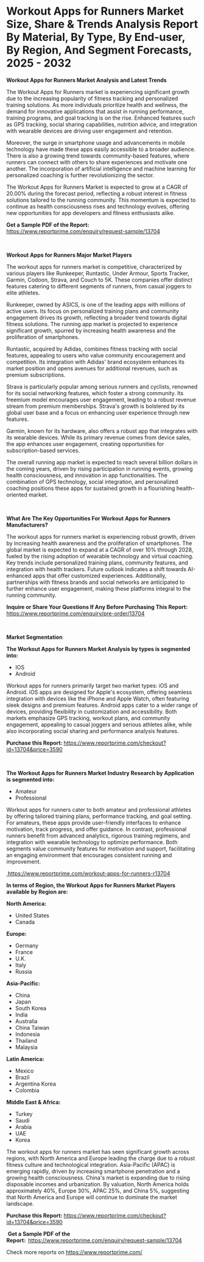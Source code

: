 <p><h1>Workout Apps for Runners Market Size, Share & Trends Analysis Report By Material, By Type, By End-user, By Region, And Segment Forecasts, 2025 - 2032</h1></p><p><strong>Workout Apps for Runners Market Analysis and Latest Trends</strong></p>
<p><p>The Workout Apps for Runners market is experiencing significant growth due to the increasing popularity of fitness tracking and personalized training solutions. As more individuals prioritize health and wellness, the demand for innovative applications that assist in running performance, training programs, and goal tracking is on the rise. Enhanced features such as GPS tracking, social sharing capabilities, nutrition advice, and integration with wearable devices are driving user engagement and retention.</p><p>Moreover, the surge in smartphone usage and advancements in mobile technology have made these apps easily accessible to a broader audience. There is also a growing trend towards community-based features, where runners can connect with others to share experiences and motivate one another. The incorporation of artificial intelligence and machine learning for personalized coaching is further revolutionizing the sector.</p><p>The Workout Apps for Runners Market is expected to grow at a CAGR of 20.00% during the forecast period, reflecting a robust interest in fitness solutions tailored to the running community. This momentum is expected to continue as health consciousness rises and technology evolves, offering new opportunities for app developers and fitness enthusiasts alike.</p></p>
<p><strong>Get a Sample PDF of the Report:&nbsp;</strong> <a href="https://www.reportprime.com/enquiry/request-sample/13704?utm_campaign=3546&utm_medium=2&utm_source=Github&utm_content=ia&utm_term=20032025&utm_id=workout-apps-for-runners">https://www.reportprime.com/enquiry/request-sample/13704</a></p>
<p>&nbsp;</p>
<p><strong>Workout Apps for Runners Major Market Players</strong></p>
<p><p>The workout apps for runners market is competitive, characterized by various players like Runkeeper, Runtastic, Under Armour, Sports Tracker, Garmin, Codoon, Strava, and Couch to 5K. These companies offer distinct features catering to different segments of runners, from casual joggers to elite athletes.</p><p>Runkeeper, owned by ASICS, is one of the leading apps with millions of active users. Its focus on personalized training plans and community engagement drives its growth, reflecting a broader trend towards digital fitness solutions. The running app market is projected to experience significant growth, spurred by increasing health awareness and the proliferation of smartphones.</p><p>Runtastic, acquired by Adidas, combines fitness tracking with social features, appealing to users who value community encouragement and competition. Its integration with Adidas' brand ecosystem enhances its market position and opens avenues for additional revenues, such as premium subscriptions.</p><p>Strava is particularly popular among serious runners and cyclists, renowned for its social networking features, which foster a strong community. Its freemium model encourages user engagement, leading to a robust revenue stream from premium memberships. Strava's growth is bolstered by its global user base and a focus on enhancing user experience through new features.</p><p>Garmin, known for its hardware, also offers a robust app that integrates with its wearable devices. While its primary revenue comes from device sales, the app enhances user engagement, creating opportunities for subscription-based services.</p><p>The overall running app market is expected to reach several billion dollars in the coming years, driven by rising participation in running events, growing health consciousness, and innovation in app functionalities. The combination of GPS technology, social integration, and personalized coaching positions these apps for sustained growth in a flourishing health-oriented market.</p></p>
<p>&nbsp;</p>
<p><strong>What Are The Key Opportunities For Workout Apps for Runners Manufacturers?</strong></p>
<p><p>The workout apps for runners market is experiencing robust growth, driven by increasing health awareness and the proliferation of smartphones. The global market is expected to expand at a CAGR of over 10% through 2028, fueled by the rising adoption of wearable technology and virtual coaching. Key trends include personalized training plans, community features, and integration with health trackers. Future outlook indicates a shift towards AI-enhanced apps that offer customized experiences. Additionally, partnerships with fitness brands and social networks are anticipated to further enhance user engagement, making these platforms integral to the running community.</p></p>
<p><strong>Inquire or Share Your Questions If Any Before Purchasing This Report:</strong> <a href="https://www.reportprime.com/enquiry/pre-order/13704?utm_campaign=3546&utm_medium=2&utm_source=Github&utm_content=ia&utm_term=20032025&utm_id=workout-apps-for-runners">https://www.reportprime.com/enquiry/pre-order/13704</a></p>
<p>&nbsp;</p>
<p><strong>Market Segmentation</strong></p>
<p><strong>The Workout Apps for Runners Market Analysis by types is segmented into:</strong></p>
<p><ul><li>IOS</li><li>Android</li></ul></p>
<p><p>Workout apps for runners primarily target two market types: iOS and Android. iOS apps are designed for Apple's ecosystem, offering seamless integration with devices like the iPhone and Apple Watch, often featuring sleek designs and premium features. Android apps cater to a wider range of devices, providing flexibility in customization and accessibility. Both markets emphasize GPS tracking, workout plans, and community engagement, appealing to casual joggers and serious athletes alike, while also incorporating social sharing and performance analysis features.</p></p>
<p><strong>Purchase this Report:&nbsp;</strong><a href="https://www.reportprime.com/checkout?id=13704&price=3590&utm_campaign=3546&utm_medium=2&utm_source=Github&utm_content=ia&utm_term=20032025&utm_id=workout-apps-for-runners">https://www.reportprime.com/checkout?id=13704&price=3590</a></p>
<p>&nbsp;</p>
<p><strong>The Workout Apps for Runners Market Industry Research by Application is segmented into:</strong></p>
<p><ul><li>Amateur</li><li>Professional</li></ul></p>
<p><p>Workout apps for runners cater to both amateur and professional athletes by offering tailored training plans, performance tracking, and goal setting. For amateurs, these apps provide user-friendly interfaces to enhance motivation, track progress, and offer guidance. In contrast, professional runners benefit from advanced analytics, rigorous training regimens, and integration with wearable technology to optimize performance. Both segments value community features for motivation and support, facilitating an engaging environment that encourages consistent running and improvement.</p></p>
<p><a href="https://www.reportprime.com/workout-apps-for-runners-r13704?utm_campaign=3546&utm_medium=2&utm_source=Github&utm_content=ia&utm_term=20032025&utm_id=workout-apps-for-runners">&nbsp;https://www.reportprime.com/workout-apps-for-runners-r13704</a></p>
<p><strong>In terms of Region, the Workout Apps for Runners Market Players available by Region are:</strong></p>
<p>
    <p> <strong> North America: </strong>
        <ul>
            <li>United States</li>
            <li>Canada</li>
        </ul>
        </p> 
    <p> <strong> Europe: </strong>
        <ul>
            <li>Germany</li>
            <li>France</li>
            <li>U.K.</li>
            <li>Italy</li>
            <li>Russia</li>
        </ul>
        </p> 
    <p> <strong> Asia-Pacific: </strong>
        <ul>
            <li>China</li>
            <li>Japan</li>
            <li>South Korea</li>
            <li>India</li>
            <li>Australia</li>
            <li>China Taiwan</li>
            <li>Indonesia</li>
            <li>Thailand</li>
            <li>Malaysia</li>
        </ul>
        </p> 
    <p> <strong> Latin America: </strong>
        <ul>
            <li>Mexico</li>
            <li>Brazil</li>
            <li>Argentina Korea</li>
            <li>Colombia</li>
        </ul>
        </p> 
    <p> <strong> Middle East & Africa: </strong>
        <ul>
            <li>Turkey</li>
            <li>Saudi</li>
            <li>Arabia</li>
            <li>UAE</li>
            <li>Korea</li>
        </ul>
    </p>
    </p>
<p><p>The workout apps for runners market has seen significant growth across regions, with North America and Europe leading the charge due to a robust fitness culture and technological integration. Asia-Pacific (APAC) is emerging rapidly, driven by increasing smartphone penetration and a growing health consciousness. China's market is expanding due to rising disposable incomes and urbanization. By valuation, North America holds approximately 40%, Europe 30%, APAC 25%, and China 5%, suggesting that North America and Europe will continue to dominate the market landscape.</p></p>
<p><strong>Purchase this Report: </strong><a href="https://www.reportprime.com/checkout?id=13704&price=3590&utm_campaign=3546&utm_medium=2&utm_source=Github&utm_content=ia&utm_term=20032025&utm_id=workout-apps-for-runners">https://www.reportprime.com/checkout?id=13704&price=3590</a></p>
<p>&nbsp;<strong>Get a Sample PDF of the Report:&nbsp;&nbsp;</strong><a href="https://www.reportprime.com/enquiry/request-sample/13704?utm_campaign=3546&utm_medium=2&utm_source=Github&utm_content=ia&utm_term=20032025&utm_id=workout-apps-for-runners">https://www.reportprime.com/enquiry/request-sample/13704</a></p>
<p><strong></strong></p>
<p>Check more reports on <a href="https://www.reportprime.com/?utm_campaign=3546&utm_medium=2&utm_source=Github&utm_content=ia&utm_term=20032025&utm_id=workout-apps-for-runners">https://www.reportprime.com/</a></p>